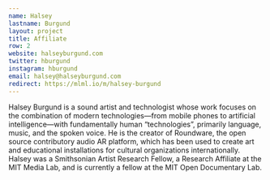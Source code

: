```yaml
---
name: Halsey
lastname: Burgund
layout: project
title: Affiliate
row: 2
website: halseyburgund.com
twitter: hburgund
instagram: hburgund
email: halsey@halseyburgund.com
redirect: https://mlml.io/m/halsey-burgund
---
```


Halsey Burgund is a sound artist and technologist whose work focuses on the combination of modern technologies—from mobile phones to artificial intelligence—with fundamentally human “technologies”, primarily language, music, and the spoken voice. He is the creator of Roundware, the open source contributory audio AR platform, which has been used to create art and educational installations for cultural organizations internationally. Halsey was a Smithsonian Artist Research Fellow, a Research Affiliate at the MIT Media Lab, and is currently a fellow at the MIT Open Documentary Lab.
